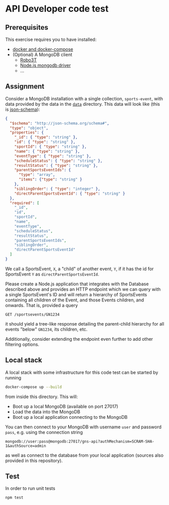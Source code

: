 # API Developer code test

## Prerequisites
This exercise requires you to have installed:
- [docker and docker-compose](https://www.docker.com/products/developer-tools)
- (Optional) A MongoDB client
  - [Robo3T](https://robomongo.org/download)
  - [Node.js mongodb driver](https://mongodb.github.io/node-mongodb-native/)
  - ...

## Assignment
Consider a MongoDB installation with a single collection, `sports-event`, with data provided by the data in the [`data`](data) directory. This data will look like (this is [json-schema](https://json-schema.org)):
```json
{
  "$schema": "http://json-schema.org/schema#",
  "type": "object",
  "properties": {
    "_id": { "type": "string" },
    "id": { "type": "string" },
    "sportId": { "type": "string" },
    "name": { "type": "string" },
    "eventType": { "type": "string" },
    "scheduleStatus": { "type": "string" },
    "resultStatus": { "type": "string" },
    "parentSportsEventIds": {
      "type": "array",
      "items": {"type": "string" }
    },
    "siblingOrder": { "type": "integer" },
    "directParentSportsEventId": { "type": "string" }
  },
  "required": [
    "_id",
    "id",
    "sportId",
    "name",
    "eventType",
    "scheduleStatus",
    "resultStatus",
    "parentSportsEventIds",
    "siblingOrder",
    "directParentSportsEventId"
  ]
}
```

We call a SportsEvent, `X`, a "child" of another event, `Y`, if it has the id for SportsEvent `Y` as `directParentSportsEventId`.

Please create a Node.js application that integrates with the Database described above and provides an HTTP endpoint which we can query with a single SportsEvent's ID and will return a hierarchy of SportsEvents containing all children of the Event, and those Events children, and onwards. That is, provided a query
```
GET /sportsevents/GN1234
```
it should yield a tree-like response detailing the parent-child hierarchy for all events "below" `GN1234`, its children, etc.

Additionally, consider extending the endpoint even further to add other filtering options.

## Local stack
A local stack with some infrastructure for this code test can be started by running
```bash
docker-compose up --build
```
from inside this directory. This will:
- Boot up a local MongoDB (available on port 27017)
- Load the data into the MongoDB
- Boot up a local application connecting to the MongoDB

You can then connect to your MongoDB with username `user` and password `pass`, e.g. using the connection string 
```
mongodb://user:pass@mongodb:27017/gns-api?authMechanism=SCRAM-SHA-1&authSource=admin
```
as well as connect to the database from your local application (sources also provided in this repository).

## Test
In order to run unit tests
```
npm test
``` 

